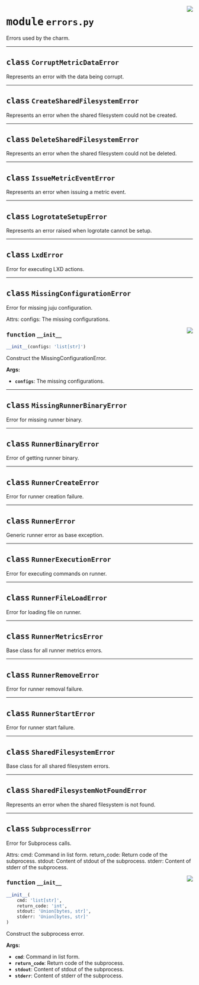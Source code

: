 <!-- markdownlint-disable -->

<a href="../src/errors.py#L0"><img align="right" style="float:right;" src="https://img.shields.io/badge/-source-cccccc?style=flat-square"></a>

# <kbd>module</kbd> `errors.py`
Errors used by the charm. 



---

## <kbd>class</kbd> `CorruptMetricDataError`
Represents an error with the data being corrupt. 





---

## <kbd>class</kbd> `CreateSharedFilesystemError`
Represents an error when the shared filesystem could not be created. 





---

## <kbd>class</kbd> `DeleteSharedFilesystemError`
Represents an error when the shared filesystem could not be deleted. 





---

## <kbd>class</kbd> `IssueMetricEventError`
Represents an error when issuing a metric event. 





---

## <kbd>class</kbd> `LogrotateSetupError`
Represents an error raised when logrotate cannot be setup. 





---

## <kbd>class</kbd> `LxdError`
Error for executing LXD actions. 





---

## <kbd>class</kbd> `MissingConfigurationError`
Error for missing juju configuration. 

Attrs:  configs: The missing configurations. 

<a href="../src/errors.py#L49"><img align="right" style="float:right;" src="https://img.shields.io/badge/-source-cccccc?style=flat-square"></a>

### <kbd>function</kbd> `__init__`

```python
__init__(configs: 'list[str]')
```

Construct the MissingConfigurationError. 



**Args:**
 
 - <b>`configs`</b>:  The missing configurations. 





---

## <kbd>class</kbd> `MissingRunnerBinaryError`
Error for missing runner binary. 





---

## <kbd>class</kbd> `RunnerBinaryError`
Error of getting runner binary. 





---

## <kbd>class</kbd> `RunnerCreateError`
Error for runner creation failure. 





---

## <kbd>class</kbd> `RunnerError`
Generic runner error as base exception. 





---

## <kbd>class</kbd> `RunnerExecutionError`
Error for executing commands on runner. 





---

## <kbd>class</kbd> `RunnerFileLoadError`
Error for loading file on runner. 





---

## <kbd>class</kbd> `RunnerMetricsError`
Base class for all runner metrics errors. 





---

## <kbd>class</kbd> `RunnerRemoveError`
Error for runner removal failure. 





---

## <kbd>class</kbd> `RunnerStartError`
Error for runner start failure. 





---

## <kbd>class</kbd> `SharedFilesystemError`
Base class for all shared filesystem errors. 





---

## <kbd>class</kbd> `SharedFilesystemNotFoundError`
Represents an error when the shared filesystem is not found. 





---

## <kbd>class</kbd> `SubprocessError`
Error for Subprocess calls. 

Attrs:  cmd: Command in list form.  return_code: Return code of the subprocess.  stdout: Content of stdout of the subprocess.  stderr: Content of stderr of the subprocess. 

<a href="../src/errors.py#L74"><img align="right" style="float:right;" src="https://img.shields.io/badge/-source-cccccc?style=flat-square"></a>

### <kbd>function</kbd> `__init__`

```python
__init__(
    cmd: 'list[str]',
    return_code: 'int',
    stdout: 'Union[bytes, str]',
    stderr: 'Union[bytes, str]'
)
```

Construct the subprocess error. 



**Args:**
 
 - <b>`cmd`</b>:  Command in list form. 
 - <b>`return_code`</b>:  Return code of the subprocess. 
 - <b>`stdout`</b>:  Content of stdout of the subprocess. 
 - <b>`stderr`</b>:  Content of stderr of the subprocess. 





